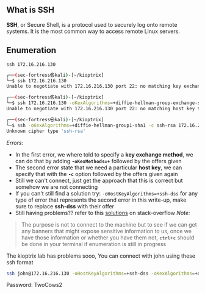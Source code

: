 ## What is SSH

**SSH**, or Secure Shell, is a protocol used to securely log onto remote systems. It is the most common way to access remote Linux servers.

## Enumeration

```
ssh 172.16.216.130 
```

```sh
┌──(sec-fortress㉿kali)-[~/kioptrix]
└─$ ssh 172.16.216.130             
Unable to negotiate with 172.16.216.130 port 22: no matching key exchange method found. Their offer: diffie-hellman-group-exchange-sha1,diffie-hellman-group1-sha1

┌──(sec-fortress㉿kali)-[~/kioptrix]
└─$ ssh 172.16.216.130 -oKexAlgorithms=+diffie-hellman-group-exchange-sha1              
Unable to negotiate with 172.16.216.130 port 22: no matching host key type found. Their offer: ssh-rsa,ssh-dss

┌──(sec-fortress㉿kali)-[~/kioptrix]
└─$ ssh -oKexAlgorithms=+diffie-hellman-group1-sha1 -c ssh-rsa 172.16.216.130
Unknown cipher type 'ssh-rsa'
```

*Errors:*

- In the first error, we where told to specify a **key exchange method**, we can do that by adding **`-oKexMethods=+`** followed by the offers given
- The second error state that we need a particular **host key**, we can specify that with the **`-c`** option followed by the offers given again
- Still we can't connect, just get the approach that this is correct but somehow we are not connecting
- If you can't still find a solution try: `-oHostKeyAlgorithms=+ssh-dss` for any type of error that represents the second error in this write-up, make sure to replace **ssh-dss** with their offer
- Still having problems?? refer to this [solutions](https://askubuntu.com/questions/836048/ssh-returns-no-matching-host-key-type-found-their-offer-ssh-dss) on stack-overflow
*Note:*

> The purpose is not to connect to the machine but to see if we can get any banners that might expose sensitive information to us, once we have those information or whether you have them not, **`ctrl+c`** should be done in your terminal if enumeration is still in progress


The kioptrix lab has problems sooo, You can connect with john using these ssh format

```sh
ssh john@172.16.216.130 -oHostKeyAlgorithms=+ssh-dss -oKexAlgorithms=+diffie-hellman-group-exchange-sha1 -c aes256-cbc
```

Password: TwoCows2
